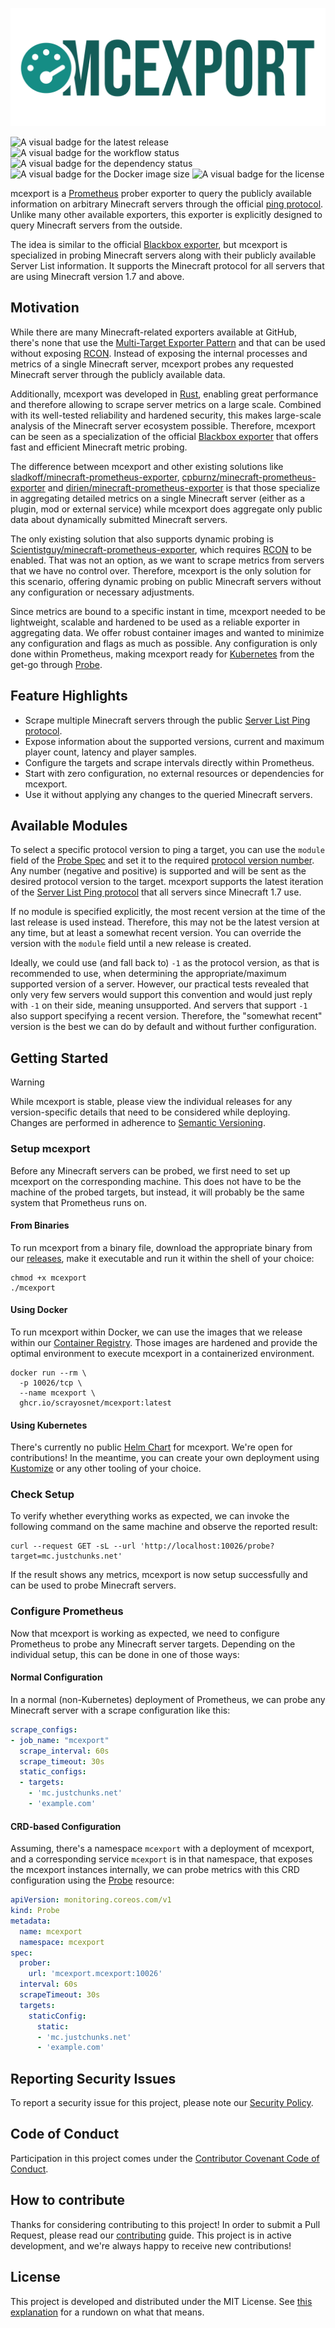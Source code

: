 ![The official Logo of mcexport](.github/images/logo.png "mcexport")

![A visual badge for the latest release](https://img.shields.io/github/v/release/scrayosnet/mcexport "Latest Release")
![A visual badge for the workflow status](https://img.shields.io/github/actions/workflow/status/scrayosnet/mcexport/docker.yml "Workflow Status")
![A visual badge for the dependency status](https://img.shields.io/librariesio/github/scrayosnet/mcexport "Dependencies")
![A visual badge for the Docker image size](https://ghcr-badge.egpl.dev/scrayosnet/mcexport/size "Image Size")
![A visual badge for the license](https://img.shields.io/github/license/scrayosnet/mcexport "License")

mcexport is a [Prometheus][prometheus-docs] prober exporter to query the publicly available information on arbitrary
Minecraft servers through the official [ping protocol][ping-protocol-docs]. Unlike many other available exporters, this
exporter is explicitly designed to query Minecraft servers from the outside.

The idea is similar to the official [Blackbox exporter][blackbox-exporter], but mcexport is specialized in probing
Minecraft servers along with their publicly available Server List information. It supports the Minecraft protocol for
all servers that are using Minecraft version 1.7 and above.

## Motivation

While there are many Minecraft-related exporters available at GitHub, there's none that use the
[Multi-Target Exporter Pattern][multi-target-exporter-docs] and that can be used without exposing [RCON][rcon-docs].
Instead of exposing the internal processes and metrics of a single Minecraft server, mcexport probes any requested
Minecraft server through the publicly available data.

Additionally, mcexport was developed in [Rust][rust-docs], enabling great performance and therefore allowing to scrape
server metrics on a large scale. Combined with its well-tested reliability and hardened security, this makes large-scale
analysis of the Minecraft server ecosystem possible. Therefore, mcexport can be seen as a specialization of the official
[Blackbox exporter][blackbox-exporter] that offers fast and efficient Minecraft metric probing.

The difference between mcexport and other existing solutions like
[sladkoff/minecraft-prometheus-exporter][sladkoff-exporter], [cpburnz/minecraft-prometheus-exporter][cpburnz-exporter]
and [dirien/minecraft-prometheus-exporter][dirien-exporter] is that those specialize in aggregating detailed metrics on
a single Minecraft server (either as a plugin, mod or external service) while mcexport does aggregate only public data
about dynamically submitted Minecraft servers.

The only existing solution that also supports dynamic probing is
[Scientistguy/minecraft-prometheus-exporter][scientist-exporter], which requires [RCON][rcon-docs] to be enabled. That
was not an option, as we want to scrape metrics from servers that we have no control over. Therefore, mcexport is the
only solution for this scenario, offering dynamic probing on public Minecraft servers without any configuration or
necessary adjustments.

Since metrics are bound to a specific instant in time, mcexport needed to be lightweight, scalable and hardened to be
used as a reliable exporter in aggregating data. We offer robust container images and wanted to minimize any
configuration and flags as much as possible. Any configuration is only done within Prometheus, making mcexport
ready for [Kubernetes][kubernetes-docs] from the get-go through [Probe][probe-docs].

## Feature Highlights

* Scrape multiple Minecraft servers through the public [Server List Ping protocol][ping-protocol-docs].
* Expose information about the supported versions, current and maximum player count, latency and player samples.
* Configure the targets and scrape intervals directly within Prometheus.
* Start with zero configuration, no external resources or dependencies for mcexport.
* Use it without applying any changes to the queried Minecraft servers.

## Available Modules

To select a specific protocol version to ping a target, you can use the `module` field of the [Probe Spec][probe-docs]
and set it to the required [protocol version number][pvn-docs]. Any number (negative and positive) is supported and
will be sent as the desired protocol version to the target. mcexport supports the latest iteration of the
[Server List Ping protocol][ping-protocol-docs] that all servers since Minecraft 1.7 use.

If no module is specified explicitly, the most recent version at the time of the last release is used instead.
Therefore, this may not be the latest version at any time, but at least a somewhat recent version. You can override
the version with the `module` field until a new release is created.

Ideally, we could use (and fall back to) `-1` as the protocol version, as that is recommended to use, when determining
the appropriate/maximum supported version of a server. However, our practical tests revealed that only very few servers
would support this convention and would just reply with `-1` on their side, meaning unsupported. And servers that
support `-1` also support specifying a recent version. Therefore, the "somewhat recent" version is the best we can do by
default and without further configuration.

## Getting Started

> [!WARNING]
> While mcexport is stable, please view the individual releases for any version-specific details that need to be
> considered while deploying. Changes are performed in adherence to [Semantic Versioning][semver-docs].

### Setup mcexport

Before any Minecraft servers can be probed, we first need to set up mcexport on the corresponding machine. This does not
have to be the machine of the probed targets, but instead, it will probably be the same system that Prometheus runs on.

#### From Binaries

To run mcexport from a binary file, download the appropriate binary from our [releases][github-releases], make it
executable and run it within the shell of your choice:

```shell
chmod +x mcexport
./mcexport
```

#### Using Docker

To run mcexport within Docker, we can use the images that we release within our [Container Registry][github-ghcr].
Those images are hardened and provide the optimal environment to execute mcexport in a containerized environment.

```shell
docker run --rm \
  -p 10026/tcp \
  --name mcexport \
  ghcr.io/scrayosnet/mcexport:latest
```

#### Using Kubernetes

There's currently no public [Helm Chart][helm-chart-docs] for mcexport. We're open for contributions! In the meantime,
you can create your own deployment using [Kustomize][kustomize-docs] or any other tooling of your choice.

### Check Setup

To verify whether everything works as expected, we can invoke the following command on the same machine and observe the
reported result:

```shell
curl --request GET -sL --url 'http://localhost:10026/probe?target=mc.justchunks.net'
```

If the result shows any metrics, mcexport is now setup successfully and can be used to probe Minecraft servers.

### Configure Prometheus

Now that mcexport is working as expected, we need to configure Prometheus to probe any Minecraft server targets.
Depending on the individual setup, this can be done in one of those ways:

#### Normal Configuration

In a normal (non-Kubernetes) deployment of Prometheus, we can probe any Minecraft server with a scrape
configuration like this:

```yaml
scrape_configs:
- job_name: "mcexport"
  scrape_interval: 60s
  scrape_timeout: 30s
  static_configs:
  - targets:
    - 'mc.justchunks.net'
    - 'example.com'
```

#### CRD-based Configuration

Assuming, there's a namespace `mcexport` with a deployment of mcexport, and a corresponding service `mcexport` is in
that namespace, that exposes the mcexport instances internally, we can probe metrics with this CRD configuration
using the [Probe][probe-docs] resource:

```yaml
apiVersion: monitoring.coreos.com/v1
kind: Probe
metadata:
  name: mcexport
  namespace: mcexport
spec:
  prober:
    url: 'mcexport.mcexport:10026'
  interval: 60s
  scrapeTimeout: 30s
  targets:
    staticConfig:
      static:
      - 'mc.justchunks.net'
      - 'example.com'
```

## Reporting Security Issues

To report a security issue for this project, please note our [Security Policy][security-policy].

## Code of Conduct

Participation in this project comes under the [Contributor Covenant Code of Conduct][code-of-conduct].

## How to contribute

Thanks for considering contributing to this project! In order to submit a Pull Request, please read
our [contributing][contributing-guide] guide. This project is in active development, and we're always happy to receive
new contributions!

## License

This project is developed and distributed under the MIT License. See [this explanation][mit-license-doc] for a rundown
on what that means.

[prometheus-docs]: https://prometheus.io/

[ping-protocol-docs]: https://wiki.vg/Server_List_Ping

[blackbox-exporter]: https://github.com/prometheus/blackbox_exporter

[multi-target-exporter-docs]: https://prometheus.io/docs/guides/multi-target-exporter

[rcon-docs]: https://wiki.vg/RCON

[rust-docs]: https://www.rust-lang.org/

[sladkoff-exporter]: https://github.com/sladkoff/minecraft-prometheus-exporter

[cpburnz-exporter]: https://github.com/cpburnz/minecraft-prometheus-exporter

[dirien-exporter]: https://github.com/dirien/minecraft-prometheus-exporter

[scientist-exporter]: https://github.com/Sciencentistguy/minecraft-prometheus-exporter

[kubernetes-docs]: https://kubernetes.io/

[pvn-docs]: https://wiki.vg/Protocol_version_numbers

[probe-docs]: https://github.com/prometheus-operator/prometheus-operator/blob/main/Documentation/api.md#monitoring.coreos.com/v1.Probe

[semver-docs]: https://semver.org/lang/de/

[github-releases]: https://github.com/scrayosnet/mcexport/releases

[github-ghcr]: https://github.com/scrayosnet/mcexport/pkgs/container/mcexport

[helm-chart-docs]: https://helm.sh/

[kustomize-docs]: https://kustomize.io/

[security-policy]: SECURITY.md

[code-of-conduct]: CODE_OF_CONDUCT.md

[contributing-guide]: CONTRIBUTING.md

[mit-license-doc]: https://choosealicense.com/licenses/mit/
